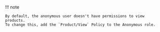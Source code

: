!!! note

    By default, the anonymous user doesn't have permissions to view products.
    To change this, add the `Product/View` Policy to the Anonymous role.
